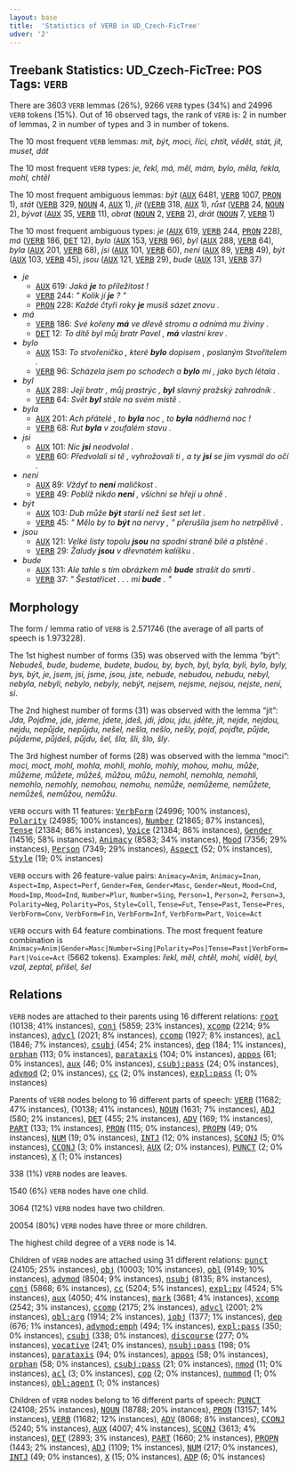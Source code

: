 ```yaml
---
layout: base
title:  'Statistics of VERB in UD_Czech-FicTree'
udver: '2'
---
```


## Treebank Statistics: UD_Czech-FicTree: POS Tags: `VERB`

There are 3603 `VERB` lemmas (26%), 9266 `VERB` types (34%) and 24996 `VERB` tokens (15%).
Out of 16 observed tags, the rank of `VERB` is: 2 in number of lemmas, 2 in number of types and 3 in number of tokens.

The 10 most frequent `VERB` lemmas: <em>mít, být, moci, říci, chtít, vědět, stát, jít, muset, dát</em>

The 10 most frequent `VERB` types:  <em>je, řekl, má, měl, mám, bylo, měla, řekla, mohl, chtěl</em>

The 10 most frequent ambiguous lemmas: <em>být</em> (<tt><a href="cs_fictree-pos-AUX.html">AUX</a></tt> 6481, <tt><a href="cs_fictree-pos-VERB.html">VERB</a></tt> 1007, <tt><a href="cs_fictree-pos-PRON.html">PRON</a></tt> 1), <em>stát</em> (<tt><a href="cs_fictree-pos-VERB.html">VERB</a></tt> 329, <tt><a href="cs_fictree-pos-NOUN.html">NOUN</a></tt> 4, <tt><a href="cs_fictree-pos-AUX.html">AUX</a></tt> 1), <em>jít</em> (<tt><a href="cs_fictree-pos-VERB.html">VERB</a></tt> 318, <tt><a href="cs_fictree-pos-AUX.html">AUX</a></tt> 1), <em>růst</em> (<tt><a href="cs_fictree-pos-VERB.html">VERB</a></tt> 24, <tt><a href="cs_fictree-pos-NOUN.html">NOUN</a></tt> 2), <em>bývat</em> (<tt><a href="cs_fictree-pos-AUX.html">AUX</a></tt> 35, <tt><a href="cs_fictree-pos-VERB.html">VERB</a></tt> 11), <em>obrat</em> (<tt><a href="cs_fictree-pos-NOUN.html">NOUN</a></tt> 2, <tt><a href="cs_fictree-pos-VERB.html">VERB</a></tt> 2), <em>drát</em> (<tt><a href="cs_fictree-pos-NOUN.html">NOUN</a></tt> 7, <tt><a href="cs_fictree-pos-VERB.html">VERB</a></tt> 1)

The 10 most frequent ambiguous types:  <em>je</em> (<tt><a href="cs_fictree-pos-AUX.html">AUX</a></tt> 619, <tt><a href="cs_fictree-pos-VERB.html">VERB</a></tt> 244, <tt><a href="cs_fictree-pos-PRON.html">PRON</a></tt> 228), <em>má</em> (<tt><a href="cs_fictree-pos-VERB.html">VERB</a></tt> 186, <tt><a href="cs_fictree-pos-DET.html">DET</a></tt> 12), <em>bylo</em> (<tt><a href="cs_fictree-pos-AUX.html">AUX</a></tt> 153, <tt><a href="cs_fictree-pos-VERB.html">VERB</a></tt> 96), <em>byl</em> (<tt><a href="cs_fictree-pos-AUX.html">AUX</a></tt> 288, <tt><a href="cs_fictree-pos-VERB.html">VERB</a></tt> 64), <em>byla</em> (<tt><a href="cs_fictree-pos-AUX.html">AUX</a></tt> 201, <tt><a href="cs_fictree-pos-VERB.html">VERB</a></tt> 68), <em>jsi</em> (<tt><a href="cs_fictree-pos-AUX.html">AUX</a></tt> 101, <tt><a href="cs_fictree-pos-VERB.html">VERB</a></tt> 60), <em>není</em> (<tt><a href="cs_fictree-pos-AUX.html">AUX</a></tt> 89, <tt><a href="cs_fictree-pos-VERB.html">VERB</a></tt> 49), <em>být</em> (<tt><a href="cs_fictree-pos-AUX.html">AUX</a></tt> 103, <tt><a href="cs_fictree-pos-VERB.html">VERB</a></tt> 45), <em>jsou</em> (<tt><a href="cs_fictree-pos-AUX.html">AUX</a></tt> 121, <tt><a href="cs_fictree-pos-VERB.html">VERB</a></tt> 29), <em>bude</em> (<tt><a href="cs_fictree-pos-AUX.html">AUX</a></tt> 131, <tt><a href="cs_fictree-pos-VERB.html">VERB</a></tt> 37)


* <em>je</em>
  * <tt><a href="cs_fictree-pos-AUX.html">AUX</a></tt> 619: <em>Jaká <b>je</b> to příležitost !</em>
  * <tt><a href="cs_fictree-pos-VERB.html">VERB</a></tt> 244: <em>" Kolik jí <b>je</b> ? "</em>
  * <tt><a href="cs_fictree-pos-PRON.html">PRON</a></tt> 228: <em>Každé čtyři roky <b>je</b> musíš sázet znovu .</em>
* <em>má</em>
  * <tt><a href="cs_fictree-pos-VERB.html">VERB</a></tt> 186: <em>Své kořeny <b>má</b> ve dřevě stromu a odnímá mu živiny .</em>
  * <tt><a href="cs_fictree-pos-DET.html">DET</a></tt> 12: <em>To dítě byl můj bratr Pavel , <b>má</b> vlastní krev .</em>
* <em>bylo</em>
  * <tt><a href="cs_fictree-pos-AUX.html">AUX</a></tt> 153: <em>To stvořeníčko , které <b>bylo</b> dopisem , poslaným Stvořitelem .</em>
  * <tt><a href="cs_fictree-pos-VERB.html">VERB</a></tt> 96: <em>Scházela jsem po schodech a <b>bylo</b> mi , jako bych létala .</em>
* <em>byl</em>
  * <tt><a href="cs_fictree-pos-AUX.html">AUX</a></tt> 288: <em>Její bratr , můj prastrýc , <b>byl</b> slavný pražský zahradník .</em>
  * <tt><a href="cs_fictree-pos-VERB.html">VERB</a></tt> 64: <em>Svět <b>byl</b> stále na svém místě .</em>
* <em>byla</em>
  * <tt><a href="cs_fictree-pos-AUX.html">AUX</a></tt> 201: <em>Ach přátelé , to <b>byla</b> noc , to <b>byla</b> nádherná noc !</em>
  * <tt><a href="cs_fictree-pos-VERB.html">VERB</a></tt> 68: <em>Rut <b>byla</b> v zoufalém stavu .</em>
* <em>jsi</em>
  * <tt><a href="cs_fictree-pos-AUX.html">AUX</a></tt> 101: <em>Nic <b>jsi</b> neodvolal .</em>
  * <tt><a href="cs_fictree-pos-VERB.html">VERB</a></tt> 60: <em>Předvolali si tě , vyhrožovali ti , a ty <b>jsi</b> se jim vysmál do očí .</em>
* <em>není</em>
  * <tt><a href="cs_fictree-pos-AUX.html">AUX</a></tt> 89: <em>Vždyť to <b>není</b> maličkost .</em>
  * <tt><a href="cs_fictree-pos-VERB.html">VERB</a></tt> 49: <em>Poblíž nikdo <b>není</b> , všichni se hřejí u ohně .</em>
* <em>být</em>
  * <tt><a href="cs_fictree-pos-AUX.html">AUX</a></tt> 103: <em>Dub může <b>být</b> starší než šest set let .</em>
  * <tt><a href="cs_fictree-pos-VERB.html">VERB</a></tt> 45: <em>" Mělo by to <b>být</b> na nervy , " přerušila jsem ho netrpělivě .</em>
* <em>jsou</em>
  * <tt><a href="cs_fictree-pos-AUX.html">AUX</a></tt> 121: <em>Velké listy topolu <b>jsou</b> na spodní straně bílé a plstěné .</em>
  * <tt><a href="cs_fictree-pos-VERB.html">VERB</a></tt> 29: <em>Žaludy <b>jsou</b> v dřevnatém kalíšku .</em>
* <em>bude</em>
  * <tt><a href="cs_fictree-pos-AUX.html">AUX</a></tt> 131: <em>Ale tahle s tím obrázkem mě <b>bude</b> strašit do smrti .</em>
  * <tt><a href="cs_fictree-pos-VERB.html">VERB</a></tt> 37: <em>" Šestatřicet . . . mi <b>bude</b> . "</em>

## Morphology

The form / lemma ratio of `VERB` is 2.571746 (the average of all parts of speech is 1.973228).

The 1st highest number of forms (35) was observed with the lemma “být”: <em>Nebudeš, bude, budeme, budete, budou, by, bych, byl, byla, byli, bylo, byly, bys, být, je, jsem, jsi, jsme, jsou, jste, nebude, nebudou, nebudu, nebyl, nebyla, nebyli, nebylo, nebyly, nebýt, nejsem, nejsme, nejsou, nejste, není, si</em>.

The 2nd highest number of forms (31) was observed with the lemma “jít”: <em>Jda, Pojďme, jde, jdeme, jdete, jdeš, jdi, jdou, jdu, jděte, jít, nejde, nejdou, nejdu, nepůjde, nepůjdu, nešel, nešla, nešlo, nešly, pojď, pojďte, půjde, půjdeme, půjdeš, půjdu, šel, šla, šli, šlo, šly</em>.

The 3rd highest number of forms (28) was observed with the lemma “moci”: <em>moci, moct, mohl, mohla, mohli, mohlo, mohly, mohou, mohu, může, můžeme, můžete, můžeš, můžou, můžu, nemohl, nemohla, nemohli, nemohlo, nemohly, nemohou, nemohu, nemůže, nemůžeme, nemůžete, nemůžeš, nemůžou, nemůžu</em>.

`VERB` occurs with 11 features: <tt><a href="cs_fictree-feat-VerbForm.html">VerbForm</a></tt> (24996; 100% instances), <tt><a href="cs_fictree-feat-Polarity.html">Polarity</a></tt> (24985; 100% instances), <tt><a href="cs_fictree-feat-Number.html">Number</a></tt> (21865; 87% instances), <tt><a href="cs_fictree-feat-Tense.html">Tense</a></tt> (21384; 86% instances), <tt><a href="cs_fictree-feat-Voice.html">Voice</a></tt> (21384; 86% instances), <tt><a href="cs_fictree-feat-Gender.html">Gender</a></tt> (14516; 58% instances), <tt><a href="cs_fictree-feat-Animacy.html">Animacy</a></tt> (8583; 34% instances), <tt><a href="cs_fictree-feat-Mood.html">Mood</a></tt> (7356; 29% instances), <tt><a href="cs_fictree-feat-Person.html">Person</a></tt> (7349; 29% instances), <tt><a href="cs_fictree-feat-Aspect.html">Aspect</a></tt> (52; 0% instances), <tt><a href="cs_fictree-feat-Style.html">Style</a></tt> (19; 0% instances)

`VERB` occurs with 26 feature-value pairs: `Animacy=Anim`, `Animacy=Inan`, `Aspect=Imp`, `Aspect=Perf`, `Gender=Fem`, `Gender=Masc`, `Gender=Neut`, `Mood=Cnd`, `Mood=Imp`, `Mood=Ind`, `Number=Plur`, `Number=Sing`, `Person=1`, `Person=2`, `Person=3`, `Polarity=Neg`, `Polarity=Pos`, `Style=Coll`, `Tense=Fut`, `Tense=Past`, `Tense=Pres`, `VerbForm=Conv`, `VerbForm=Fin`, `VerbForm=Inf`, `VerbForm=Part`, `Voice=Act`

`VERB` occurs with 64 feature combinations.
The most frequent feature combination is `Animacy=Anim|Gender=Masc|Number=Sing|Polarity=Pos|Tense=Past|VerbForm=Part|Voice=Act` (5662 tokens).
Examples: <em>řekl, měl, chtěl, mohl, viděl, byl, vzal, zeptal, přišel, šel</em>


## Relations

`VERB` nodes are attached to their parents using 16 different relations: <tt><a href="cs_fictree-dep-root.html">root</a></tt> (10138; 41% instances), <tt><a href="cs_fictree-dep-conj.html">conj</a></tt> (5859; 23% instances), <tt><a href="cs_fictree-dep-xcomp.html">xcomp</a></tt> (2214; 9% instances), <tt><a href="cs_fictree-dep-advcl.html">advcl</a></tt> (2021; 8% instances), <tt><a href="cs_fictree-dep-ccomp.html">ccomp</a></tt> (1927; 8% instances), <tt><a href="cs_fictree-dep-acl.html">acl</a></tt> (1846; 7% instances), <tt><a href="cs_fictree-dep-csubj.html">csubj</a></tt> (454; 2% instances), <tt><a href="cs_fictree-dep-dep.html">dep</a></tt> (184; 1% instances), <tt><a href="cs_fictree-dep-orphan.html">orphan</a></tt> (113; 0% instances), <tt><a href="cs_fictree-dep-parataxis.html">parataxis</a></tt> (104; 0% instances), <tt><a href="cs_fictree-dep-appos.html">appos</a></tt> (61; 0% instances), <tt><a href="cs_fictree-dep-aux.html">aux</a></tt> (46; 0% instances), <tt><a href="cs_fictree-dep-csubj-pass.html">csubj:pass</a></tt> (24; 0% instances), <tt><a href="cs_fictree-dep-advmod.html">advmod</a></tt> (2; 0% instances), <tt><a href="cs_fictree-dep-cc.html">cc</a></tt> (2; 0% instances), <tt><a href="cs_fictree-dep-expl-pass.html">expl:pass</a></tt> (1; 0% instances)

Parents of `VERB` nodes belong to 16 different parts of speech: <tt><a href="cs_fictree-pos-VERB.html">VERB</a></tt> (11682; 47% instances),  (10138; 41% instances), <tt><a href="cs_fictree-pos-NOUN.html">NOUN</a></tt> (1631; 7% instances), <tt><a href="cs_fictree-pos-ADJ.html">ADJ</a></tt> (580; 2% instances), <tt><a href="cs_fictree-pos-DET.html">DET</a></tt> (455; 2% instances), <tt><a href="cs_fictree-pos-ADV.html">ADV</a></tt> (169; 1% instances), <tt><a href="cs_fictree-pos-PART.html">PART</a></tt> (133; 1% instances), <tt><a href="cs_fictree-pos-PRON.html">PRON</a></tt> (115; 0% instances), <tt><a href="cs_fictree-pos-PROPN.html">PROPN</a></tt> (49; 0% instances), <tt><a href="cs_fictree-pos-NUM.html">NUM</a></tt> (19; 0% instances), <tt><a href="cs_fictree-pos-INTJ.html">INTJ</a></tt> (12; 0% instances), <tt><a href="cs_fictree-pos-SCONJ.html">SCONJ</a></tt> (5; 0% instances), <tt><a href="cs_fictree-pos-CCONJ.html">CCONJ</a></tt> (3; 0% instances), <tt><a href="cs_fictree-pos-AUX.html">AUX</a></tt> (2; 0% instances), <tt><a href="cs_fictree-pos-PUNCT.html">PUNCT</a></tt> (2; 0% instances), <tt><a href="cs_fictree-pos-X.html">X</a></tt> (1; 0% instances)

338 (1%) `VERB` nodes are leaves.

1540 (6%) `VERB` nodes have one child.

3064 (12%) `VERB` nodes have two children.

20054 (80%) `VERB` nodes have three or more children.

The highest child degree of a `VERB` node is 14.

Children of `VERB` nodes are attached using 31 different relations: <tt><a href="cs_fictree-dep-punct.html">punct</a></tt> (24105; 25% instances), <tt><a href="cs_fictree-dep-obj.html">obj</a></tt> (10003; 10% instances), <tt><a href="cs_fictree-dep-obl.html">obl</a></tt> (9149; 10% instances), <tt><a href="cs_fictree-dep-advmod.html">advmod</a></tt> (8504; 9% instances), <tt><a href="cs_fictree-dep-nsubj.html">nsubj</a></tt> (8135; 8% instances), <tt><a href="cs_fictree-dep-conj.html">conj</a></tt> (5868; 6% instances), <tt><a href="cs_fictree-dep-cc.html">cc</a></tt> (5204; 5% instances), <tt><a href="cs_fictree-dep-expl-pv.html">expl:pv</a></tt> (4524; 5% instances), <tt><a href="cs_fictree-dep-aux.html">aux</a></tt> (4050; 4% instances), <tt><a href="cs_fictree-dep-mark.html">mark</a></tt> (3681; 4% instances), <tt><a href="cs_fictree-dep-xcomp.html">xcomp</a></tt> (2542; 3% instances), <tt><a href="cs_fictree-dep-ccomp.html">ccomp</a></tt> (2175; 2% instances), <tt><a href="cs_fictree-dep-advcl.html">advcl</a></tt> (2001; 2% instances), <tt><a href="cs_fictree-dep-obl-arg.html">obl:arg</a></tt> (1914; 2% instances), <tt><a href="cs_fictree-dep-iobj.html">iobj</a></tt> (1377; 1% instances), <tt><a href="cs_fictree-dep-dep.html">dep</a></tt> (676; 1% instances), <tt><a href="cs_fictree-dep-advmod-emph.html">advmod:emph</a></tt> (494; 1% instances), <tt><a href="cs_fictree-dep-expl-pass.html">expl:pass</a></tt> (350; 0% instances), <tt><a href="cs_fictree-dep-csubj.html">csubj</a></tt> (338; 0% instances), <tt><a href="cs_fictree-dep-discourse.html">discourse</a></tt> (277; 0% instances), <tt><a href="cs_fictree-dep-vocative.html">vocative</a></tt> (241; 0% instances), <tt><a href="cs_fictree-dep-nsubj-pass.html">nsubj:pass</a></tt> (198; 0% instances), <tt><a href="cs_fictree-dep-parataxis.html">parataxis</a></tt> (94; 0% instances), <tt><a href="cs_fictree-dep-appos.html">appos</a></tt> (58; 0% instances), <tt><a href="cs_fictree-dep-orphan.html">orphan</a></tt> (58; 0% instances), <tt><a href="cs_fictree-dep-csubj-pass.html">csubj:pass</a></tt> (21; 0% instances), <tt><a href="cs_fictree-dep-nmod.html">nmod</a></tt> (11; 0% instances), <tt><a href="cs_fictree-dep-acl.html">acl</a></tt> (3; 0% instances), <tt><a href="cs_fictree-dep-cop.html">cop</a></tt> (2; 0% instances), <tt><a href="cs_fictree-dep-nummod.html">nummod</a></tt> (1; 0% instances), <tt><a href="cs_fictree-dep-obl-agent.html">obl:agent</a></tt> (1; 0% instances)

Children of `VERB` nodes belong to 16 different parts of speech: <tt><a href="cs_fictree-pos-PUNCT.html">PUNCT</a></tt> (24108; 25% instances), <tt><a href="cs_fictree-pos-NOUN.html">NOUN</a></tt> (18788; 20% instances), <tt><a href="cs_fictree-pos-PRON.html">PRON</a></tt> (13157; 14% instances), <tt><a href="cs_fictree-pos-VERB.html">VERB</a></tt> (11682; 12% instances), <tt><a href="cs_fictree-pos-ADV.html">ADV</a></tt> (8068; 8% instances), <tt><a href="cs_fictree-pos-CCONJ.html">CCONJ</a></tt> (5240; 5% instances), <tt><a href="cs_fictree-pos-AUX.html">AUX</a></tt> (4007; 4% instances), <tt><a href="cs_fictree-pos-SCONJ.html">SCONJ</a></tt> (3613; 4% instances), <tt><a href="cs_fictree-pos-DET.html">DET</a></tt> (2893; 3% instances), <tt><a href="cs_fictree-pos-PART.html">PART</a></tt> (1660; 2% instances), <tt><a href="cs_fictree-pos-PROPN.html">PROPN</a></tt> (1443; 2% instances), <tt><a href="cs_fictree-pos-ADJ.html">ADJ</a></tt> (1109; 1% instances), <tt><a href="cs_fictree-pos-NUM.html">NUM</a></tt> (217; 0% instances), <tt><a href="cs_fictree-pos-INTJ.html">INTJ</a></tt> (49; 0% instances), <tt><a href="cs_fictree-pos-X.html">X</a></tt> (15; 0% instances), <tt><a href="cs_fictree-pos-ADP.html">ADP</a></tt> (6; 0% instances)

